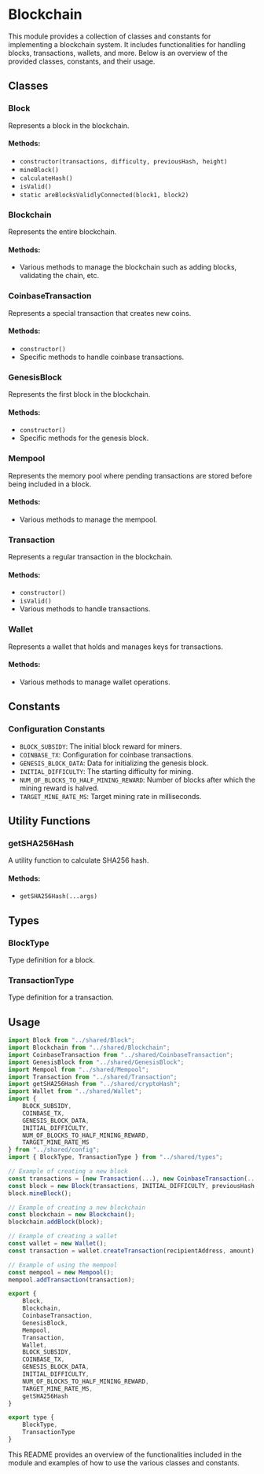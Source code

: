 # Blockchain

This module provides a collection of classes and constants for implementing a blockchain system. It includes functionalities for handling blocks, transactions, wallets, and more. Below is an overview of the provided classes, constants, and their usage.

## Classes

### Block
Represents a block in the blockchain.

#### Methods:
- `constructor(transactions, difficulty, previousHash, height)`
- `mineBlock()`
- `calculateHash()`
- `isValid()`
- `static areBlocksValidlyConnected(block1, block2)`

### Blockchain
Represents the entire blockchain.

#### Methods:
- Various methods to manage the blockchain such as adding blocks, validating the chain, etc.

### CoinbaseTransaction
Represents a special transaction that creates new coins.

#### Methods:
- `constructor()`
- Specific methods to handle coinbase transactions.

### GenesisBlock
Represents the first block in the blockchain.

#### Methods:
- `constructor()`
- Specific methods for the genesis block.

### Mempool
Represents the memory pool where pending transactions are stored before being included in a block.

#### Methods:
- Various methods to manage the mempool.

### Transaction
Represents a regular transaction in the blockchain.

#### Methods:
- `constructor()`
- `isValid()`
- Various methods to handle transactions.

### Wallet
Represents a wallet that holds and manages keys for transactions.

#### Methods:
- Various methods to manage wallet operations.

## Constants

### Configuration Constants
- `BLOCK_SUBSIDY`: The initial block reward for miners.
- `COINBASE_TX`: Configuration for coinbase transactions.
- `GENESIS_BLOCK_DATA`: Data for initializing the genesis block.
- `INITIAL_DIFFICULTY`: The starting difficulty for mining.
- `NUM_OF_BLOCKS_TO_HALF_MINING_REWARD`: Number of blocks after which the mining reward is halved.
- `TARGET_MINE_RATE_MS`: Target mining rate in milliseconds.

## Utility Functions

### getSHA256Hash
A utility function to calculate SHA256 hash.

#### Methods:
- `getSHA256Hash(...args)`

## Types

### BlockType
Type definition for a block.

### TransactionType
Type definition for a transaction.

## Usage

```javascript
import Block from "../shared/Block";
import Blockchain from "../shared/Blockchain";
import CoinbaseTransaction from "../shared/CoinbaseTransaction";
import GenesisBlock from "../shared/GenesisBlock";
import Mempool from "../shared/Mempool";
import Transaction from "../shared/Transaction";
import getSHA256Hash from "../shared/cryptoHash";
import Wallet from "../shared/Wallet";
import { 
    BLOCK_SUBSIDY, 
    COINBASE_TX, 
    GENESIS_BLOCK_DATA, 
    INITIAL_DIFFICULTY, 
    NUM_OF_BLOCKS_TO_HALF_MINING_REWARD, 
    TARGET_MINE_RATE_MS
} from "../shared/config"; 
import { BlockType, TransactionType } from "../shared/types";

// Example of creating a new block
const transactions = [new Transaction(...), new CoinbaseTransaction(...)];
const block = new Block(transactions, INITIAL_DIFFICULTY, previousHash, height);
block.mineBlock();

// Example of creating a new blockchain
const blockchain = new Blockchain();
blockchain.addBlock(block);

// Example of creating a wallet
const wallet = new Wallet();
const transaction = wallet.createTransaction(recipientAddress, amount);

// Example of using the mempool
const mempool = new Mempool();
mempool.addTransaction(transaction);

export {
    Block,
    Blockchain,
    CoinbaseTransaction,
    GenesisBlock,
    Mempool,
    Transaction,
    Wallet,
    BLOCK_SUBSIDY,
    COINBASE_TX,
    GENESIS_BLOCK_DATA,
    INITIAL_DIFFICULTY,
    NUM_OF_BLOCKS_TO_HALF_MINING_REWARD,
    TARGET_MINE_RATE_MS,
    getSHA256Hash
}

export type {
    BlockType,
    TransactionType
}
```

This README provides an overview of the functionalities included in the module and examples of how to use the various classes and constants.